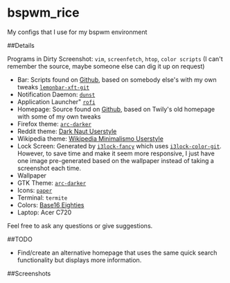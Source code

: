 # bspwm_rice
My configs that I use for my bspwm environment

##Details

Programs in Dirty Screenshot: `vim`, `screenfetch`, `htop`, `color scripts` (I can't remember the source, maybe someone else can dig it up on request)

 * Bar: Scripts found on [Github](https://github.com/zachbwh/bspwm_rice), based on somebody else's with my own tweaks [`lemonbar-xft-git`]( https://github.com/krypt-n/bar)
 * Notification Daemon: [`dunst`](https://github.com/knopwob/dunst)
 * Application Launcher" [`rofi`](https://github.com/DaveDavenport/rofi)
 * Homepage: Source found on [Github](https://github.com/zachbwh/bspwm_rice), based on Twily's old homepage with some of my own tweaks
 * Firefox theme: [`arc-darker`](https://github.com/horst3180/arc-firefox-theme)
 * Reddit theme: [Dark Naut Userstyle](https://userstyles.org/styles/118049/reddit-dark-naut-style)
 * Wikipedia theme: [Wikipedia Minimalismo Userstyle](https://userstyles.org/styles/100852/wikipedia-minimalismo)
 * Lock Screen: Generated by [`i3lock-fancy`](https://github.com/meskarune/i3lock-fancy) which uses [`i3lock-color-git`]( https://github.com/eBrnd/i3lock-color). However, to save time and make it seem more responsive, I just have one image pre-generated based on the wallpaper instead of taking a screenshot each time.
 * Wallpaper
 * GTK Theme: [`arc-darker`](https://github.com/horst3180/Arc-theme)
 * Icons: [`paper`](https://github.com/snwh/paper-icon-theme)
 * Terminal: `termite`
 * Colors: [Base16 Eighties](https://github.com/chriskempson/base16)
 * Laptop: Acer C720

Feel free to ask any questions or give suggestions.

##TODO
 * Find/create an alternative homepage that uses the same quick search functionality but displays more information.

##Screenshots
